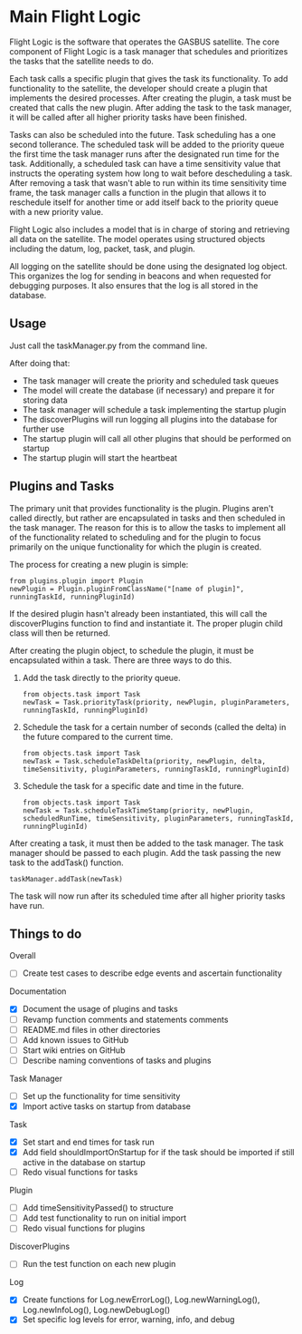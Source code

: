 # Main Flight Logic

Flight Logic is the software that operates the GASBUS satellite. The core component of Flight Logic is a task manager that schedules and prioritizes the tasks that the satellite needs to do.

Each task calls a specific plugin that gives the task its functionality. To add functionality to the satellite, the developer should create a plugin that implements the desired processes. After creating the plugin, a task must be created that calls the new plugin. After adding the task to the task manager, it will be called after all higher priority tasks have been finished.

Tasks can also be scheduled into the future. Task scheduling has a one second tollerance. The scheduled task will be added to the priority queue the first time the task manager runs after the designated run time for the task. Additionally, a scheduled task can have a time sensitivity value that instructs the operating system how long to wait before descheduling a task. After removing a task that wasn't able to run within its time sensitivity time frame, the task manager calls a function in the plugin that allows it to reschedule itself for another time or add itself back to the priority queue with a new priority value.

Flight Logic also includes a model that is in charge of storing and retrieving all data on the satellite. The model operates using structured objects including the datum, log, packet, task, and plugin.

All logging on the satellite should be done using the designated log object. This organizes the log for sending in beacons and when requested for debugging purposes. It also ensures that the log is all stored in the database.

## Usage

Just call the taskManager.py from the command line.

After doing that:

- The task manager will create the priority and scheduled task queues
- The model will create the database (if necessary) and prepare it for storing data
- The task manager will schedule a task implementing the startup plugin
- The discoverPlugins will run logging all plugins into the database for further use
- The startup plugin will call all other plugins that should be performed on startup
- The startup plugin will start the heartbeat

## Plugins and Tasks

The primary unit that provides functionality is the plugin. Plugins aren't called directly, but rather are encapsulated in tasks and then scheduled in the task manager. The reason for this is to allow the tasks to implement all of the functionality related to scheduling and for the plugin to focus primarily on the unique functionality for which the plugin is created.

The process for creating a new plugin is simple:

    from plugins.plugin import Plugin
    newPlugin = Plugin.pluginFromClassName("[name of plugin]", runningTaskId, runningPluginId)

If the desired plugin hasn't already been instantiated, this will call the discoverPlugins function to find and instantiate it. The proper plugin child class will then be returned.

After creating the plugin object, to schedule the plugin, it must be encapsulated within a task. There are three ways to do this.

1.  Add the task directly to the priority queue.

        from objects.task import Task
        newTask = Task.priorityTask(priority, newPlugin, pluginParameters, runningTaskId, runningPluginId)

2.  Schedule the task for a certain number of seconds (called the delta) in the future compared to the current time.

        from objects.task import Task
        newTask = Task.scheduleTaskDelta(priority, newPlugin, delta, timeSensitivity, pluginParameters, runningTaskId, runningPluginId)

3.  Schedule the task for a specific date and time in the future.

        from objects.task import Task
        newTask = Task.scheduleTaskTimeStamp(priority, newPlugin, scheduledRunTime, timeSensitivity, pluginParameters, runningTaskId, runningPluginId)

After creating a task, it must then be added to the task manager. The task manager should be passed to each plugin. Add the task passing the new task to the addTask() function.

    taskManager.addTask(newTask)

The task will now run after its scheduled time after all higher priority tasks have run.

## Things to do

Overall

- [ ] Create test cases to describe edge events and ascertain functionality

Documentation

- [x] Document the usage of plugins and tasks
- [ ] Revamp function comments and statements comments
- [ ] README.md files in other directories
- [ ] Add known issues to GitHub
- [ ] Start wiki entries on GitHub
- [ ] Describe naming conventions of tasks and plugins

Task Manager

- [ ] Set up the functionality for time sensitivity
- [x] Import active tasks on startup from database

Task

- [x] Set start and end times for task run
- [x] Add field shouldImportOnStartup for if the task should be imported if still active in the database on startup
- [ ] Redo visual functions for tasks

Plugin

- [ ] Add timeSensitivityPassed() to structure
- [ ] Add test functionality to run on initial import
- [ ] Redo visual functions for plugins

DiscoverPlugins

- [ ] Run the test function on each new plugin

Log

- [x] Create functions for Log.newErrorLog(), Log.newWarningLog(), Log.newInfoLog(), Log.newDebugLog()
- [x] Set specific log levels for error, warning, info, and debug
